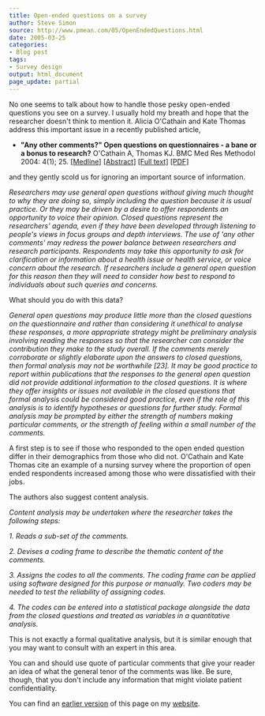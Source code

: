 ```yaml
---
title: Open-ended questions on a survey
author: Steve Simon
source: http://www.pmean.com/05/OpenEndedQuestions.html
date: 2005-03-25
categories:
- Blog post
tags:
- Survey design
output: html_document
page_update: partial
---
```

No one seems to talk about how to handle those pesky open-ended
questions you see on a survey. I usually hold my breath and hope that
the researcher doesn't think to mention it. Alicia O'Cathain and Kate
Thomas address this important issue in a recently published article,

- **"Any other comments?" Open questions on questionnaires - a bane
or a bonus to research?** O'Cathain A, Thomas KJ. BMC Med Res
Methodol 2004: 4(1); 25.
[\[Medline\]](http://www.ncbi.nlm.nih.gov/entrez/query.fcgi?cmd=Retrieve&db=PubMed&list_uids=15533249&dopt=Abstract)
[\[Abstract\]](http://www.biomedcentral.com/1471-2288/4/25/abstract)
[\[Full text\]](http://www.biomedcentral.com/1471-2288/4/25)
[\[PDF\]](http://www.biomedcentral.com/content/pdf/1471-2288-4-25.pdf)

and they gently scold us for ignoring an important source of
information.

*Researchers may use general open questions without giving much
thought to why they are doing so, simply including the question
because it is usual practice. Or they may be driven by a desire to
offer respondents an opportunity to voice their opinion. Closed
questions represent the researchers' agenda, even if they have been
developed through listening to people's views in focus groups and
depth interviews. The use of 'any other comments' may redress the
power balance between researchers and research participants.
Respondents may take this opportunity to ask for clarification or
information about a health issue or health service, or voice concern
about the research. If researchers include a general open question for
this reason then they will need to consider how best to respond to
individuals about such queries and concerns.*

What should you do with this data?

*General open questions may produce little more than the closed
questions on the questionnaire and rather than considering it
unethical to analyse these responses, a more appropriate strategy
might be preliminary analysis involving reading the responses so that
the researcher can consider the contribution they make to the study
overall. If the comments merely corroborate or slightly elaborate upon
the answers to closed questions, then formal analysis may not be
worthwhile \[23\]. It may be good practice to report within
publications that the responses to the general open question did not
provide additional information to the closed questions. It is where
they offer insights or issues not available in the closed questions
that formal analysis could be considered good practice, even if the
role of this analysis is to identify hypotheses or questions for
further study. Formal analysis may be prompted by either the strength
of numbers making particular comments, or the strength of feeling
within a small number of the comments.*

A first step is to see if those who responded to the open ended question
differ in their demographics from those who did not. O'Cathain and Kate
Thomas cite an example of a nursing survey where the proportion of open
ended respondents increased among those who were dissatisfied with their
jobs.

The authors also suggest content analysis.

*Content analysis may be undertaken where the researcher takes the
following steps:*

*1. Reads a sub-set of the comments.*

*2. Devises a coding frame to describe the thematic content of the
comments.*

*3. Assigns the codes to all the comments. The coding frame can be
applied using software designed for this purpose or manually. Two
coders may be needed to test the reliability of assigning codes.*

*4. The codes can be entered into a statistical package alongside the
data from the closed questions and treated as variables in a
quantitative analysis.*

This is not exactly a formal qualitative analysis, but it is similar
enough that you may want to consult with an expert in this area.

You can and should use quote of particular comments that give your
reader an idea of what the general tenor of the comments was like. Be
sure, though, that you don't include any information that might violate
patient confidentiality.

You can find an [earlier version][sim1] of this page on my [website][sim2].

[sim1]: http://www.pmean.com/05/OpenEndedQuestions.html
[sim2]: http://www.pmean.com
